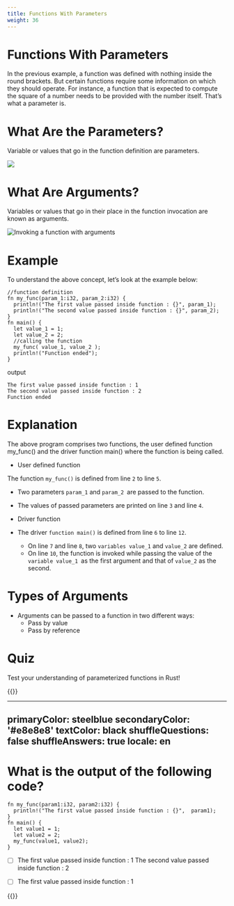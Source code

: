 ```yaml
---
title: Functions With Parameters
weight: 36
---
```


# Functions With Parameters
In the previous example, a function was defined with nothing inside the round brackets. But certain functions require some information on which they should operate. For instance, a function that is expected to compute the square of a number 
needs to be provided with the number itself. That’s what a parameter is.

# What Are the Parameters? 
Variable or values that go in the function definition are parameters.

![](/img/diagrams/68.fn_parm.png)

# What Are Arguments? 
Variables or values that go in their place in the function invocation are known as arguments.

![Invoking a function with arguments](/img/diagrams/69.fn_arg.png)

# Example 

To understand the above concept, let’s look at the example below:

```
//function definition
fn my_func(param_1:i32, param_2:i32) {
  println!("The first value passed inside function : {}", param_1);
  println!("The second value passed inside function : {}", param_2);
}
fn main() {
  let value_1 = 1;
  let value_2 = 2;
  //calling the function
  my_func( value_1, value_2 );
  println!("Function ended");
}

```
output 

```
The first value passed inside function : 1
The second value passed inside function : 2
Function ended

```

# Explanation

The above program comprises two functions, the user defined function my_func() and the driver function main() where the function is being called.

- User defined function 

The function `my_func()` is defined from line `2` to line `5`.
 - Two parameters `param_1` and `param_2 `are passed to the function.
 -  The values of passed parameters are printed on line `3` and line `4`.

- Driver function 
- The driver `function main()` is defined from line `6` to line `12`.
  - On line `7` and line `8`, two `variables value_1` and `value_2` are defined.
  - On line `10`, the function is invoked while passing the value of the `variable value_1 `as the first argument and that of `value_2` as the second.
  
# Types of Arguments 
- Arguments can be passed to a function in two different ways:
   - Pass by value
   - Pass by reference

# Quiz 

Test your understanding of parameterized functions in Rust!


{{<quizdown>}}

---
primaryColor: steelblue
secondaryColor: '#e8e8e8'
textColor: black
shuffleQuestions: false
shuffleAnswers: true
locale: en
---


# What is the output of the following code?

```
fn my_func(param1:i32, param2:i32) {
  println!("The first value passed inside function : {}",  param1);
}
fn main() {
  let value1 = 1;
  let value2 = 2;
  my_func(value1, value2);
}

```
-  [ ] The first value passed inside function : 1 
       The second value passed inside function : 2 
- [ ] The first value passed inside function : 1 


{{</quizdown>}}
  
  
  
  
    
    

